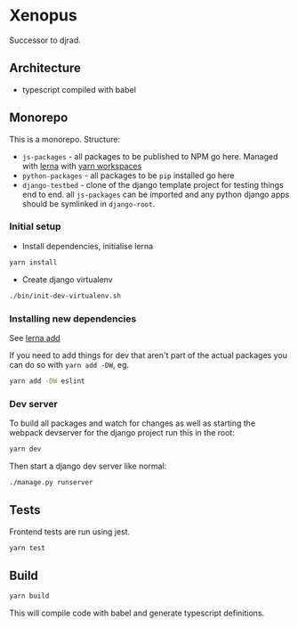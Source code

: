 # Xenopus

Successor to djrad.

## Architecture

* typescript compiled with babel

## Monorepo

This is a monorepo. Structure:

* `js-packages` - all packages to be published to NPM go here. Managed with [lerna](https://github.com/lerna/lerna) with [yarn workspaces](https://yarnpkg.com/lang/en/docs/workspaces/)
* `python-packages` - all packages to be `pip` installed go here
* `django-testbed` - clone of the django template project for testing things end to end. all `js-packages` can be imported and any python django apps should be symlinked in `django-root`.

### Initial setup

* Install dependencies, initialise lerna

```bash
yarn install
```

* Create django virtualenv

```bash
./bin/init-dev-virtualenv.sh
```

### Installing new dependencies

See [lerna add](https://github.com/lerna/lerna/tree/master/commands/add#readme)

If you need to add things for dev that aren't part of the actual packages you can do
so with `yarn add -DW`, eg.

```bash
yarn add -DW eslint
```

### Dev server

To build all packages and watch for changes as well as starting the webpack devserver for the
django project run this in the root:

```bash
yarn dev
```

Then start a django dev server like normal:

```bash
./manage.py runserver
```

## Tests

Frontend tests are run using jest.

```bash
yarn test
```

## Build

```bash
yarn build
```

This will compile code with babel and generate typescript definitions.
